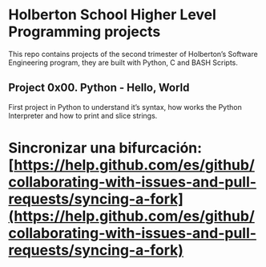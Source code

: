 
# Holberton School Higher Level Programming projects

This repo contains projects of the second trimester of Holberton’s Software Engineering program, they are built with Python, C and BASH Scripts.

## Project 0x00. Python - Hello, World

First project in Python to understand it’s syntax, how works the Python Interpreter and how to print and slice strings.


# Sincronizar una bifurcación: [https://help.github.com/es/github/collaborating-with-issues-and-pull-requests/syncing-a-fork](https://help.github.com/es/github/collaborating-with-issues-and-pull-requests/syncing-a-fork)
